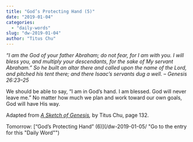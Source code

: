 ```yaml
---
title: "God’s Protecting Hand (5)"
date: "2019-01-04"
categories: 
  - "daily-words"
slug: "dw-2019-01-04"
author: "Titus Chu"
---
```


_“I am the God of your father Abraham; do not fear, for I am with you. I will bless you, and multiply your descendants, for the sake of My servant Abraham.” So he built an altar there and called upon the name of the Lord, and pitched his tent there; and there Isaac’s servants dug a well._ _– Genesis 26:23–25_

We should be able to say, “I am in God’s hand. I am blessed. God will never leave me.” No matter how much we plan and work toward our own goals, God will have His way.

Adapted from _[A Sketch of Genesis](/book-gen-sketch "Go to the listing for this book"),_ by Titus Chu, page 132.

Tomorrow: [“God’s Protecting Hand” (6)](/dw-2019-01-05/ "Go to the entry for this "Daily Word"")
